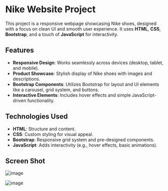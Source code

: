 # Nike Website Project

This project is a responsive webpage showcasing Nike shoes, designed with a focus on clean UI and smooth user experience. It uses **HTML**, **CSS**, **Bootstrap**, and a touch of **JavaScript** for interactivity.

## Features

- **Responsive Design**: Works seamlessly across devices (desktop, tablet, and mobile).
- **Product Showcase**: Stylish display of Nike shoes with images and descriptions.
- **Bootstrap Components**: Utilizes Bootstrap for layout and UI elements like a carousel, grid system, and buttons.
- **Interactive Elements**: Includes hover effects and simple JavaScript-driven functionality.

## Technologies Used

- **HTML**: Structure and content.
- **CSS**: Custom styling for visual appeal.
- **Bootstrap**: Responsive grid system and pre-designed components.
- **JavaScript**: Adds interactivity (e.g., hover effects, basic animations).

## Screen Shot
![image](https://github.com/user-attachments/assets/8051e1e2-73fd-4144-9f8b-1488110c4524)


![image](https://github.com/user-attachments/assets/dff9fc52-d341-4ae4-9b05-00a999a479d5)


